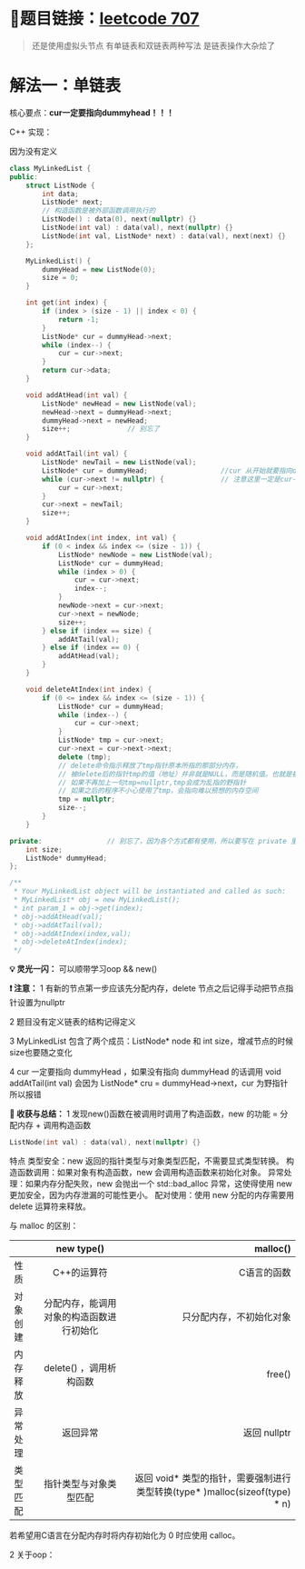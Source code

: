 # 🔗题目链接：[leetcode 707](https://leetcode.cn/problems/design-linked-list)

>还是使用虚拟头节点
>有单链表和双链表两种写法
>是链表操作大杂烩了

# 解法一：单链表

核心要点：**cur一定要指向dummyhead！！！**

C++ 实现：

因为没有定义

```C++
class MyLinkedList {
public:
    struct ListNode {
        int data;
        ListNode* next;
        // 构造函数是被外部函数调用执行的
        ListNode() : data(0), next(nullptr) {}
        ListNode(int val) : data(val), next(nullptr) {}
        ListNode(int val, ListNode* next) : data(val), next(next) {}
    };

    MyLinkedList() {
        dummyHead = new ListNode(0);
        size = 0;
    }

    int get(int index) {
        if (index > (size - 1) || index < 0) {
            return -1;
        }
        ListNode* cur = dummyHead->next;
        while (index--) {
            cur = cur->next;
        }
        return cur->data;
    }

    void addAtHead(int val) {
        ListNode* newHead = new ListNode(val);
        newHead->next = dummyHead->next;
        dummyHead->next = newHead;
        size++;              // 别忘了
    }

    void addAtTail(int val) {
        ListNode* newTail = new ListNode(val);
        ListNode* cur = dummyHead;                  //cur 从开始就要指向dummy head 要不然 size=0 的时候会报错
        while (cur->next != nullptr) {              // 注意这里一定是cur->next
            cur = cur->next;
        }
        cur->next = newTail;
        size++;
    }

    void addAtIndex(int index, int val) {
        if (0 < index && index <= (size - 1)) {
            ListNode* newNode = new ListNode(val);
            ListNode* cur = dummyHead;
            while (index > 0) {
                cur = cur->next;
                index--;
            }
            newNode->next = cur->next;
            cur->next = newNode;
            size++;
        } else if (index == size) {
            addAtTail(val);
        } else if (index == 0) {
            addAtHead(val);
        }
    }

    void deleteAtIndex(int index) {
        if (0 <= index && index <= (size - 1)) {
            ListNode* cur = dummyHead;
            while (index--) {
                cur = cur->next;
            }
            ListNode* tmp = cur->next;
            cur->next = cur->next->next;
            delete (tmp);
            // delete命令指示释放了tmp指针原本所指的那部分内存，
            // 被delete后的指针tmp的值（地址）并非就是NULL，而是随机值。也就是被delete后，
            // 如果不再加上一句tmp=nullptr,tmp会成为乱指的野指针
            // 如果之后的程序不小心使用了tmp，会指向难以预想的内存空间
            tmp = nullptr;
            size--;
        }
    }

private:                // 别忘了，因为各个方式都有使用，所以要写在 private 里
    int size;
    ListNode* dummyHead;
};

/**
 * Your MyLinkedList object will be instantiated and called as such:
 * MyLinkedList* obj = new MyLinkedList();
 * int param_1 = obj->get(index);
 * obj->addAtHead(val);
 * obj->addAtTail(val);
 * obj->addAtIndex(index,val);
 * obj->deleteAtIndex(index);
 */

```

**💡 灵光一闪：** 可以顺带学习oop && new()

**❗ 注意：** 
1 有新的节点第一步应该先分配内存，delete 节点之后记得手动把节点指针设置为nullptr

2 题目没有定义链表的结构记得定义

3 MyLinkedList 包含了两个成员：ListNode* node 和 int size，增减节点的时候size也要随之变化

4 cur 一定要指向 dummyHead ，如果没有指向 dummyHead 的话调用 void addAtTail(int val) 会因为 ListNode* cru = dummyHead->next，cur 为野指针所以报错

**💯 收获与总结：**
1 发现new()函数在被调用时调用了构造函数，new 的功能 = 分配内存 + 调用构造函数
```C++
ListNode(int val) : data(val), next(nullptr) {}
```
特点
类型安全：new 返回的指针类型与对象类型匹配，不需要显式类型转换。
构造函数调用：如果对象有构造函数，new 会调用构造函数来初始化对象。
异常处理：如果内存分配失败，new 会抛出一个 std::bad_alloc 异常，这使得使用 new 更加安全，因为内存泄漏的可能性更小。
配对使用：使用 new 分配的内存需要用 delete 运算符来释放。

与 malloc 的区别：

|  | new type() | malloc() |
| :----- | :---: | -----: |
| 性质 | C++的运算符 | C语言的函数 |
| 对象创建 | 分配内存，能调用对象的构造函数进行初始化 | 只分配内存，不初始化对象 |
| 内存释放 | delete() ，调用析构函数| free() |
| 异常处理 | 返回异常 | 返回 nullptr |
| 类型匹配 | 指针类型与对象类型匹配 | 返回 void* 类型的指针，需要强制进行类型转换(type* )malloc(sizeof(type) * n) |
若希望用C语言在分配内存时将内存初始化为 0 时应使用 calloc。

2 关于oop：
